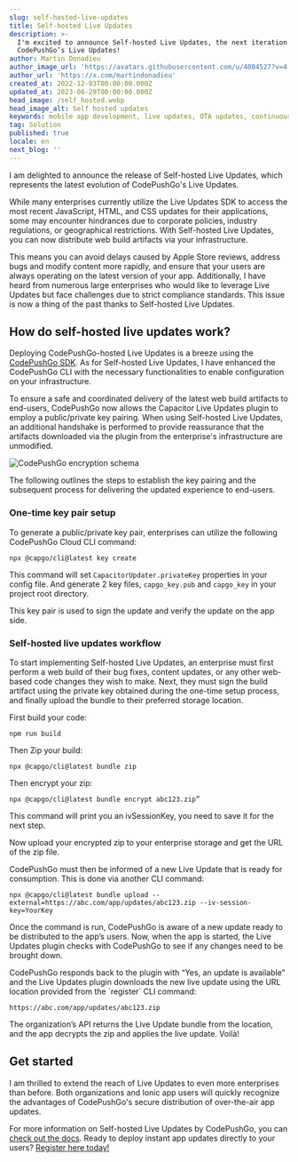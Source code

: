 ```yaml
---
slug: self-hosted-live-updates
title: Self-hosted Live Updates
description: >-
  I'm excited to announce Self-hosted Live Updates, the next iteration of
  CodePushGo’s Live Updates!
author: Martin Donadieu
author_image_url: 'https://avatars.githubusercontent.com/u/4084527?v=4'
author_url: 'https://x.com/martindonadieu'
created_at: 2022-12-03T00:00:00.000Z
updated_at: 2023-06-29T00:00:00.000Z
head_image: /self_hosted.webp
head_image_alt: Self hosted updates
keywords: mobile app development, live updates, OTA updates, continuous integration, mobile app updates
tag: Solution
published: true
locale: en
next_blog: ''
---
```


I am delighted to announce the release of Self-hosted Live Updates, which represents the latest evolution of CodePushGo's Live Updates.

While many enterprises currently utilize the Live Updates SDK to access the most recent JavaScript, HTML, and CSS updates for their applications, some may encounter hindrances due to corporate policies, industry regulations, or geographical restrictions. With Self-hosted Live Updates, you can now distribute web build artifacts via your infrastructure.

This means you can avoid delays caused by Apple Store reviews, address bugs and modify content more rapidly, and ensure that your users are always operating on the latest version of your app. Additionally, I have heard from numerous large enterprises who would like to leverage Live Updates but face challenges due to strict compliance standards. This issue is now a thing of the past thanks to Self-hosted Live Updates.

## How do self-hosted live updates work?

Deploying CodePushGo-hosted Live Updates is a breeze using the [CodePushGo SDK](https://github.com/Cap-go/capacitor-updater/). As for Self-hosted Live Updates, I have enhanced the CodePushGo CLI with the necessary functionalities to enable configuration on your infrastructure.

To ensure a safe and coordinated delivery of the latest web build artifacts to end-users, CodePushGo now allows the Capacitor Live Updates plugin to employ a public/private key pairing. When using Self-hosted Live Updates, an additional handshake is performed to provide reassurance that the artifacts downloaded via the plugin from the enterprise's infrastructure are unmodified.

![CodePushGo encryption schema](/encryption_flow.webp)

The following outlines the steps to establish the key pairing and the subsequent process for delivering the updated experience to end-users.

### One-time key pair setup

To generate a public/private key pair, enterprises can utilize the following CodePushGo Cloud CLI command:

```shell
npx @capgo/cli@latest key create
```

This command will set `CapacitorUpdater.privateKey` properties in your config file.
And generate 2 key files, `capgo_key.pub` and `capgo_key` in your project root directory.

This key pair is used to sign the update and verify the update on the app side.

### Self-hosted live updates workflow

To start implementing Self-hosted Live Updates, an enterprise must first perform a web build of their bug fixes, content updates, or any other web-based code changes they wish to make. Next, they must sign the build artifact using the private key obtained during the one-time setup process, and finally upload the bundle to their preferred storage location.

First build your code:
```shell
npm run build
```

Then Zip your build:
```shell
npx @capgo/cli@latest bundle zip
```

Then encrypt your zip:

```shell
npx @capgo/cli@latest bundle encrypt abc123.zip”
```

This command will print you an ivSessionKey, you need to save it for the next step.

Now upload your encrypted zip to your enterprise storage and get the URL of the zip file.

CodePushGo must then be informed of a new Live Update that is ready for consumption. This is done via another CLI command:

```shell
npx @capgo/cli@latest bundle upload --external=https://abc.com/app/updates/abc123.zip --iv-session-key=YourKey
```

Once the command is run, CodePushGo is aware of a new update ready to be distributed to the app’s users. Now, when the app is started, the Live Updates plugin checks with CodePushGo to see if any changes need to be brought down.

CodePushGo responds back to the plugin with “Yes, an update is available” and the Live Updates plugin downloads the new live update using the URL location provided from the \`register\` CLI command:

```shell
https://abc.com/app/updates/abc123.zip
```

The organization’s API returns the Live Update bundle from the location, and the app decrypts the zip and applies the live update. Voilà!

## Get started

I am thrilled to extend the reach of Live Updates to even more enterprises than before. Both organizations and Ionic app users will quickly recognize the advantages of CodePushGo's secure distribution of over-the-air app updates.

For more information on Self-hosted Live Updates by CodePushGo, you can [check out the docs](/docs/cli/commands/#upload-version). Ready to deploy instant app updates directly to your users? [Register here today!](/register/)
